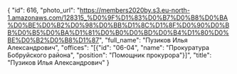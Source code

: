 {
    "id": 616,
    "photo_url": "https://members2020by.s3.eu-north-1.amazonaws.com/128315_%D0%9F%D1%83%D0%B7%D0%B8%D0%BA%D0%BE%D0%B2%D0%98%D0%BB%D1%8C%D1%8F%D0%90%D0%BB%D0%B5%D0%BA%D1%81%D0%B0%D0%BD%D0%B4%D1%80%D0%BE%D0%B2%D0%B8%D1%87",
    "full_name": "Пузиков Илья Александрович",
    "offices": "[{\"id\": \"06-04\", \"name\": \"Прокуратура Бобруйского района\", \"position\": \"Помощник прокурора\"}]",
    "title": "Пузиков Илья Александрович"
}